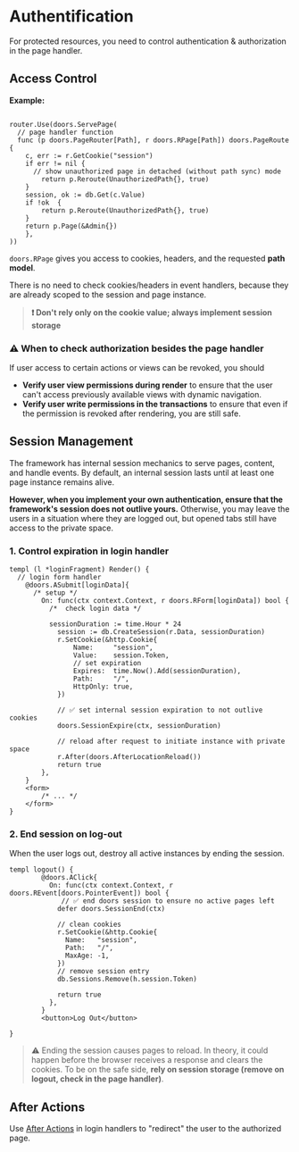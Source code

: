 # Authentification

For protected resources, you need to control authentication & authorization in the page handler.

## Access Control

**Example:**

```templ

router.Use(doors.ServePage(
  // page handler function
  func (p doors.PageRouter[Path], r doors.RPage[Path]) doors.PageRoute {
  	c, err := r.GetCookie("session")
    if err != nil {
      // show unauthorized page in detached (without path sync) mode 
    	return p.Reroute(UnauthorizedPath{}, true)
    }
    session, ok := db.Get(c.Value)
    if !ok  {
    	return p.Reroute(UnauthorizedPath{}, true)
    }
  	return p.Page(&Admin{})
	},
))
```

`doors.RPage` gives you access to cookies, headers, and the requested **path model**.

There is no need to check cookies/headers in event handlers, because they are already scoped to the session and page instance.

> **❗ Don't rely only on the cookie value; always implement session storage** 

### ⚠️ When to check authorization besides the page handler

If user access to certain actions or views can be revoked, you should 

* **Verify user view permissions during render** to ensure that the user can't access previously available views with dynamic navigation. 
* **Verify user write permissions in the transactions** to ensure that even if the permission is revoked after rendering, you are still safe.

## Session Management

The framework has internal session mechanics to serve pages, content, and handle events. By default, an internal session lasts until at least one page instance remains alive. 

**However, when you implement your own authentication, ensure that the framework's session does not outlive yours.** Otherwise, you may leave the users in a situation where they are logged out, but opened tabs still have access to the private space.

### 1. Control expiration in login handler

```templ
templ (l *loginFragment) Render() {
  // login form handler
	@doors.ASubmit[loginData]{
	  /* setup */
		On: func(ctx context.Context, r doors.RForm[loginData]) bool {
		  /*  check login data */
		  
		  sessionDuration := time.Hour * 24
			session := db.CreateSession(r.Data, sessionDuration)
			r.SetCookie(&http.Cookie{
				Name:     "session",
				Value:    session.Token,
				// set expiration
				Expires:  time.Now().Add(sessionDuration),
				Path:     "/",
				HttpOnly: true,
			})
	
			// ✅ set internal session expiration to not outlive cookies
			doors.SessionExpire(ctx, sessionDuration)
			
			// reload after request to initiate instance with private space
			r.After(doors.AfterLocationReload())
			return true
		},
	}
	<form>
		/* ... */
	</form>
}
```

### 2. End session on log-out

When the user logs out, destroy all active instances by ending the session.

```templ
templ logout() {
		@doors.AClick{
          On: func(ctx context.Context, r doors.REvent[doors.PointerEvent]) bool {
             // ✅ end doors session to ensure no active pages left
            defer doors.SessionEnd(ctx)
            
            // clean cookies
            r.SetCookie(&http.Cookie{
              Name:   "session",
              Path:   "/",
              MaxAge: -1,
            })
            // remove session entry
            db.Sessions.Remove(h.session.Token)
           
            return true
          },
        }
		<button>Log Out</button>

}
```

> ⚠️ Ending the session causes pages to reload. In theory, it could happen before the browser receives a response and clears the cookies. To be on the safe side, **rely on session storage (remove on logout, check in the page handler)**. 

## After Actions

Use [After Actions](./ref/07-after-actions.md) in login handlers to "redirect" the user to the authorized page.



